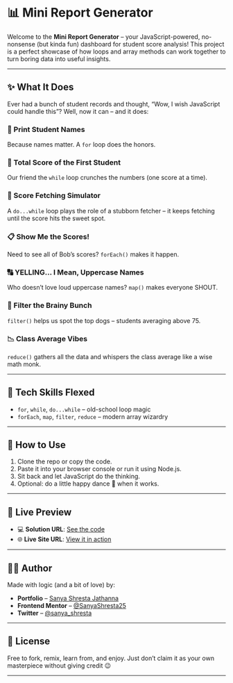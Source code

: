 # 📊 Mini Report Generator

Welcome to the **Mini Report Generator** – your JavaScript-powered, no-nonsense (but kinda fun) dashboard for student score analysis! This project is a perfect showcase of how loops and array methods can work together to turn boring data into useful insights.

---

## ✨ What It Does

Ever had a bunch of student records and thought, “Wow, I wish JavaScript could handle this”? Well, now it can – and it does:

### 🔁 Print Student Names
Because names matter. A `for` loop does the honors.

### 🔄 Total Score of the First Student
Our friend the `while` loop crunches the numbers (one score at a time).

### 🎯 Score Fetching Simulator
A `do...while` loop plays the role of a stubborn fetcher – it keeps fetching until the score hits the sweet spot.

### 📋 Show Me the Scores!
Need to see all of Bob’s scores? `forEach()` makes it happen.

### 🔠 YELLING... I Mean, Uppercase Names
Who doesn’t love loud uppercase names? `map()` makes everyone SHOUT.

### 🧠 Filter the Brainy Bunch
`filter()` helps us spot the top dogs – students averaging above 75.

### 📉 Class Average Vibes
`reduce()` gathers all the data and whispers the class average like a wise math monk.

---

## 🧠 Tech Skills Flexed

- `for`, `while`, `do...while` – old-school loop magic  
- `forEach`, `map`, `filter`, `reduce` – modern array wizardry

---

## 🚀 How to Use

1. Clone the repo or copy the code.
2. Paste it into your browser console or run it using Node.js.
3. Sit back and let JavaScript do the thinking.
4. Optional: do a little happy dance 💃 when it works.

---

## 🔗 Live Preview

- 💻 **Solution URL**: [See the code](https://github.com/SanyaShresta25/Report-Generator)
- 🌐 **Live Site URL**: [View it in action](https://report-generator-liart.vercel.app/)

---

## 👩‍💻 Author

Made with logic (and a bit of love) by:

- **Portfolio** – [Sanya Shresta Jathanna](https://sanyashresta.netlify.app/)
- **Frontend Mentor** – [@SanyaShresta25](https://www.frontendmentor.io/profile/SanyaShresta25)
- **Twitter** – [@sanya_shresta](https://twitter.com/sanya_shresta)

---

## 🧃 License

Free to fork, remix, learn from, and enjoy. Just don’t claim it as your own masterpiece without giving credit 😉

---
